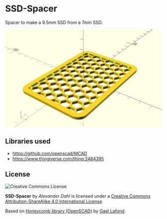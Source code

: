 # SSD-Spacer

Spacer to make a 9.5mm SSD from a 7mm SSD.

![Render-Image](ssd-spacer.png)

## Libraries used

- https://github.com/openscad/MCAD
- https://www.thingiverse.com/thing:2484395

## License

![Creative Commons License](https://i.creativecommons.org/l/by-sa/4.0/88x31.png)

**SSD-Spacer** by *Alexander Dahl* is licensed under a
[Creative Commons Attribution-ShareAlike 4.0 International License](http://creativecommons.org/licenses/by-sa/4.0/).

Based on [Honeycomb library (OpenSCAD)](https://www.thingiverse.com/thing:2484395)
by [Gael Lafond](https://www.thingiverse.com/gaellafond/about).
